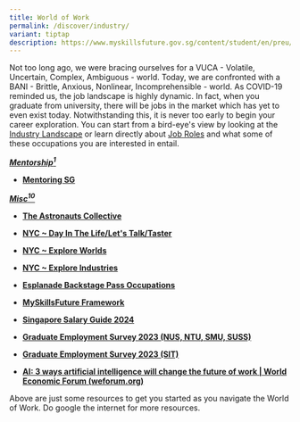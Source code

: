 ```yaml
---
title: World of Work
permalink: /discover/industry/
variant: tiptap
description: https://www.myskillsfuture.gov.sg/content/student/en/preu/world-of-work/industry-landscape.html
---
```

<p>Not too long ago, we were bracing ourselves for a VUCA - Volatile, Uncertain,
Complex, Ambiguous - world. Today, we are confronted with a BANI - Brittle,
Anxious, Nonlinear, Incomprehensible - world. As COVID-19 reminded us,
the job landscape is highly dynamic. In fact, when you graduate from university,
there will be jobs in the market which has yet to even exist today. Notwithstanding
this, it is never too early to begin your career exploration. You can start
from a bird-eye's view by looking at the <a href="https://www.myskillsfuture.gov.sg/content/student/en/preu/world-of-work/industry-landscape.html" rel="noopener noreferrer nofollow" target="_blank">Industry Landscape</a> or
learn directly about <a href="https://www.myskillsfuture.gov.sg/content/student/en/secondary/world-of-work/occupation.html" rel="noopener noreferrer nofollow" target="_blank">Job Roles</a> and
what some of these occupations you are interested in entail.</p>
<p></p>
<p><strong><em><u>Mentorship<sup>1</sup></u></em></strong>
</p>
<ul data-tight="true" class="tight">
<li>
<p><strong><a href="https://mentoring.sg/mentoring-programmes" rel="noopener noreferrer nofollow" target="_blank">Mentoring SG</a></strong>
</p>
</li>
</ul>
<p><strong><em><u>Misc<sup>10</sup></u></em></strong>
</p>
<ul data-tight="true" class="tight">
<li>
<p><strong><a href="https://www.hellotac.org/" rel="noopener noreferrer nofollow" target="_blank">The Astronauts Collective</a></strong>
</p>
</li>
<li>
<p><strong><a href="https://www.nyc.gov.sg/omw/dayinthelife" rel="noopener noreferrer nofollow" target="_blank">NYC ~ Day In The Life/Let's Talk/Taster</a></strong>
</p>
</li>
<li>
<p><strong><a href="https://discover.nyc.gov.sg/Explore-Worlds" rel="noopener noreferrer nofollow" target="_blank">NYC ~ Explore Worlds</a></strong>
</p>
</li>
<li>
<p><strong><a href="https://discover.nyc.gov.sg/Explore-Industries" rel="noopener noreferrer nofollow" target="_blank">NYC ~ Explore Industries</a></strong>
</p>
</li>
<li>
<p><strong><a href="https://sgmoe-my.sharepoint.com/:b:/r/personal/irene_ng_ee_yen_schools_gov_sg/Documents/Irene/TJC%20ECG%20Website/20240815_Esplanade_BackStagePass.pdf?csf=1&amp;web=1&amp;e=oUudFS" rel="noopener noreferrer nofollow" target="_blank">Esplanade Backstage Pass Occupations</a></strong>
</p>
</li>
<li>
<p><strong><a href="https://www.skillsfuture.gov.sg/skills-framework" rel="noopener noreferrer nofollow" target="_blank">MySkillsFuture Framework</a></strong>
</p>
</li>
<li>
<p><strong><a href="https://content.mycareersfuture.gov.sg/singapore-salary-guide-bold-projections-cautious-approaches/" rel="noopener noreferrer nofollow" target="_blank">Singapore Salary Guide 2024</a></strong>
</p>
</li>
<li>
<p><strong><a href="https://www.moe.gov.sg/-/media/files/post-secondary/ges-2023/joint-web-publication-4-aus-ges2023.pdf" rel="noopener noreferrer nofollow" target="_blank">Graduate Employment Survey 2023 (NUS, NTU, SMU, SUSS)</a></strong>
</p>
</li>
<li>
<p><strong><a href="https://www.moe.gov.sg/-/media/files/post-secondary/ges-2023/web-publication-sit-ges-2023.pdf" rel="noopener nofollow" target="_blank">Graduate Employment Survey 2023 (SIT)</a></strong>
</p>
</li>
<li>
<p><strong><a href="https://www.weforum.org/agenda/2023/08/ai-artificial-intelligence-changing-the-future-of-work-jobs/" rel="noopener noreferrer nofollow" target="_blank">AI: 3 ways artificial intelligence will change the future of work | World Economic Forum (weforum.org)</a></strong>
</p>
<p></p>
</li>
</ul>
<p>Above are just some resources to get you started as you navigate the World
of Work. Do google the internet for more resources.</p>
<p></p>
<p></p>
